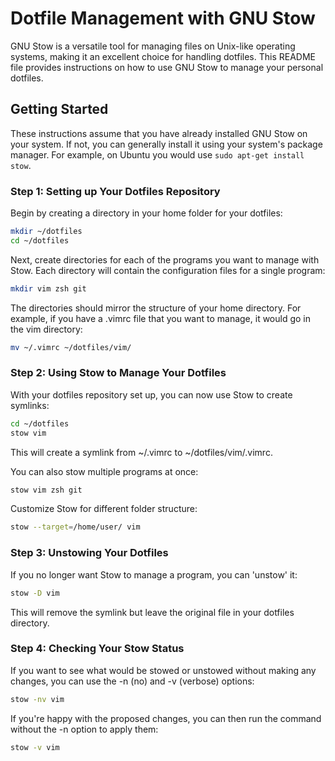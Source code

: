 # Dotfile Management with GNU Stow

GNU Stow is a versatile tool for managing files on Unix-like operating systems, making it an excellent choice for handling dotfiles. This README file provides instructions on how to use GNU Stow to manage your personal dotfiles.

## Getting Started

These instructions assume that you have already installed GNU Stow on your system. If not, you can generally install it using your system's package manager. For example, on Ubuntu you would use `sudo apt-get install stow`.

### Step 1: Setting up Your Dotfiles Repository

Begin by creating a directory in your home folder for your dotfiles:

```sh
mkdir ~/dotfiles
cd ~/dotfiles
```

Next, create directories for each of the programs you want to manage with Stow. Each directory will contain the configuration files for a single program:

```sh
mkdir vim zsh git
```

The directories should mirror the structure of your home directory. For example, if you have a .vimrc file that you want to manage, it would go in the vim directory:

```sh
mv ~/.vimrc ~/dotfiles/vim/
```

### Step 2: Using Stow to Manage Your Dotfiles

With your dotfiles repository set up, you can now use Stow to create symlinks:

```sh
cd ~/dotfiles
stow vim
```

This will create a symlink from ~/.vimrc to ~/dotfiles/vim/.vimrc.

You can also stow multiple programs at once:

```sh
stow vim zsh git
```

Customize Stow for different folder structure:

```sh
stow --target=/home/user/ vim
```

### Step 3: Unstowing Your Dotfiles

If you no longer want Stow to manage a program, you can 'unstow' it:

```sh
stow -D vim
```

This will remove the symlink but leave the original file in your dotfiles directory.


### Step 4: Checking Your Stow Status

If you want to see what would be stowed or unstowed without making any changes, you can use the -n (no) and -v (verbose) options:

```sh
stow -nv vim
```

If you're happy with the proposed changes, you can then run the command without the -n option to apply them:

```sh
stow -v vim
```

